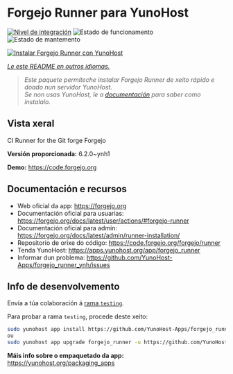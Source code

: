 <!--
NOTA: Este README foi creado automáticamente por <https://github.com/YunoHost/apps/tree/master/tools/readme_generator>
NON debe editarse manualmente.
-->

# Forgejo Runner para YunoHost

[![Nivel de integración](https://apps.yunohost.org/badge/integration/forgejo_runner)](https://ci-apps.yunohost.org/ci/apps/forgejo_runner/)
![Estado de funcionamento](https://apps.yunohost.org/badge/state/forgejo_runner)
![Estado de mantemento](https://apps.yunohost.org/badge/maintained/forgejo_runner)

[![Instalar Forgejo Runner con YunoHost](https://install-app.yunohost.org/install-with-yunohost.svg)](https://install-app.yunohost.org/?app=forgejo_runner)

*[Le este README en outros idiomas.](./ALL_README.md)*

> *Este paquete permíteche instalar Forgejo Runner de xeito rápido e doado nun servidor YunoHost.*  
> *Se non usas YunoHost, le a [documentación](https://yunohost.org/install) para saber como instalalo.*

## Vista xeral

CI Runner for the Git forge Forgejo

**Versión proporcionada:** 6.2.0~ynh1

**Demo:** <https://code.forgejo.org>
## Documentación e recursos

- Web oficial da app: <https://forgejo.org>
- Documentación oficial para usuarias: <https://forgejo.org/docs/latest/user/actions/#forgejo-runner>
- Documentación oficial para admin: <https://forgejo.org/docs/latest/admin/runner-installation/>
- Repositorio de orixe do código: <https://code.forgejo.org/forgejo/runner>
- Tenda YunoHost: <https://apps.yunohost.org/app/forgejo_runner>
- Informar dun problema: <https://github.com/YunoHost-Apps/forgejo_runner_ynh/issues>

## Info de desenvolvemento

Envía a túa colaboración á [rama `testing`](https://github.com/YunoHost-Apps/forgejo_runner_ynh/tree/testing).

Para probar a rama `testing`, procede deste xeito:

```bash
sudo yunohost app install https://github.com/YunoHost-Apps/forgejo_runner_ynh/tree/testing --debug
ou
sudo yunohost app upgrade forgejo_runner -u https://github.com/YunoHost-Apps/forgejo_runner_ynh/tree/testing --debug
```

**Máis info sobre o empaquetado da app:** <https://yunohost.org/packaging_apps>
